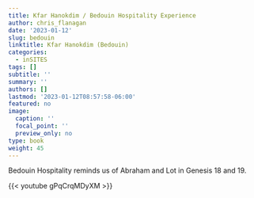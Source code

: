```yaml
---
title: Kfar Hanokdim / Bedouin Hospitality Experience
author: chris_flanagan
date: '2023-01-12'
slug: bedouin
linktitle: Kfar Hanokdim (Bedouin)
categories:
  - inSITES
tags: []
subtitle: ''
summary: ''
authors: []
lastmod: '2023-01-12T08:57:58-06:00'
featured: no
image:
  caption: ''
  focal_point: ''
  preview_only: no
type: book
weight: 45
---
```


Bedouin Hospitality reminds us of Abraham and Lot in Genesis 18 and 19.

{{< youtube gPqCrqMDyXM >}}
